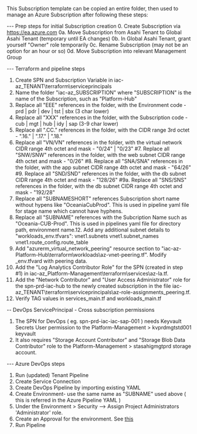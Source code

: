 This Subscription template can be copied an entire folder, then used to manage an Azure Subscription after following these steps:

--- Prep steps for initial Subscription creation 0. Create Subscription via https://ea.azure.com
0a. Move Subscription from Asahi Tenant to Global Asahi Tenant (temporary until EA changes)
0b. In Global Asahi Tenant, grant yourself "Owner" role temporarily
0c. Rename Subscription (may not be an option for an hour or so)
0d. Move Subscription into relevant Management Group

--- Terraform and pipeline steps

1. Create SPN and Subscription Variable in iac-az_TENANT\terraform\serviceprincipals
2. Name the folder "iac-az_SUBSCRIPTION" where "SUBSCRIPTION" is the name of the Subscription, such as "Platform-Hub"
3. Replace all "EEE" references in the folder, with the Environment code - prd | pdr | dev | tst | sbx (3 char lower)
4. Replace all "XXX" references in the folder, with the Subscription code - cub | mgt | hub | idy | sap (3-9 char lower)
5. Replace all ".CC." references in the folder, with the CIDR range 3rd octet - ".16." | ".17." | ".18."
6. Replace all "VN/VN" references in the folder, with the virtual network CIDR range 4th octet and mask - "0/24" | "0/23"
   #7. Replace all "SNW/SNW" references in the folder, with the web subnet CIDR range 4th octet and mask - "0/26"
   #8. Replace all "SNA/SNA" references in the folder, with the app subnet CIDR range 4th octet and mask - "64/26"
   #9. Replace all "SND/SND" references in the folder, with the db subnet CIDR range 4th octet and mask - "128/26"
   #9a. Replace all "SNS/SNS" references in the folder, with the db subnet CIDR range 4th octet and mask - "192/28"
7. Replace all "SUBNAMESHORT" references Subscription short name without hypens like "OceaniaCubProd". This is used in pipeline yaml file for stage name which cannot have hyphens.
8. Replace all "SUBNAME" references with the Subcription Name such as "Oceania-CUB-Prod". This is used in pipelines yaml file for directory path, environment name.12. Add any additional subnet details to "workloads_env.tfvars":
   vnet1.subnets
   vnet1.subnet_names
   vnet1.route_config.route_table
9. Add "azurerm_virtual_network_peering" resource section to "iac-az-Platform-Hub\terraform\workloads\az-vnet-peering.tf". Modify \_env.tfvard with peering data.
10. Add the "Log Analytics Contributor Role" for the SPN (created in step #1) in iac-az_Platform-Management\terraform\services\az-la.tf.
11. Add the "Network Contributor" and "User Access Administrator" role for the spn-prd-iac-hub to the newly created subscription in the file iac-az_TENANT\terraform\serviceprincipals\az-role-assignments_peering.tf.
12. Verify TAG values in services_main.tf and workloads_main.tf

-- DevOps ServicePrincipal - Cross subscription permissions
1. The SPN for DevOps ( eg. spn-prd-iac-iac-sap-001 ) needs Keyvault Secrets User permission to the Platform-Management > kvprdmgtstd001 keyvault
2. It also requires "Storage Account Contributor" and "Storage Blob Data Contributor" role to the Platform-Management > stasahigmgtprd storage account.

--- Azure DevOps steps

1. Run (updated) Tenant Pipeline
2. Create Service Connection
3. Create DevOps Pipeline by importing existing YAML
4. Create Environment- use the same name as "SUBNAME" used above ( this is referred in the Azure Pipeline YAML )
5. Under the Environment > Security --> Assign Project Administrators 'Administrator' role.
6. Create an Approval for the environment. See [this](https://docs.microsoft.com/en-us/azure/devops/pipelines/process/approvals?view=azure-devops&tabs=check-pass#approvals)
7. Run Pipeline

